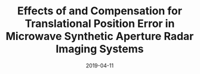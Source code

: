 ---
draft: false
doi: 10.1109/TIM.2019.2910340
title: Effects of and Compensation for Translational Position Error in Microwave Synthetic Aperture Radar Imaging Systems


publication_types: ["article-journal"]
authors:
  - Yuan Gao
  - Mohammad Tayeb Ghasr
  - Reza Zoughi
publication: In *IEEE Transactions on Instrumentation and Measurement*
publication_short: In *IEEE Transactions on Instrumentation and Measurement*
featured: false
image:
  filename: featured
  focal_point: Smart
  preview_only: false
date: 2019-04-11
---